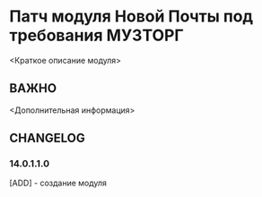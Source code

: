 # Патч модуля Новой Почты под требования МУЗТОРГ

<Краткое описание модуля>

## ВАЖНО

<Дополнительная информация>

## CHANGELOG

### 14.0.1.1.0

[ADD] - создание модуля
